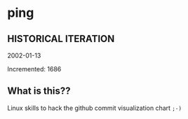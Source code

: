 # ping

## HISTORICAL ITERATION
2002-01-13

Incremented: 1686

## What is this?? 
Linux skills to hack the github commit visualization chart `;-)`
